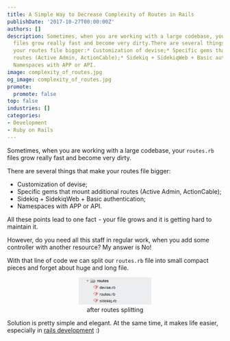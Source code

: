 ```yaml
---
title: A Simple Way to Decrease Complexity of Routes in Rails
publishDate: '2017-10-27T00:00:00Z'
authors: []
description: Sometimes, when you are working with a large codebase, your `routes.rb`
  files grow really fast and become very dirty.There are several things that make
  your routes file bigger:* Customization of devise;* Specific gems that mount additional
  routes (Active Admin, ActionCable);* Sidekiq + SidekiqWeb + Basic authentication;*
  Namespaces with APP or API.
image: complexity_of_routes.jpg
og_image: complexity_of_routes.jpg
promote:
  promote: false
top: false
industries: []
categories:
- Development
- Ruby on Rails
---
```

Sometimes, when you are working with a large codebase, your `routes.rb` files grow really fast and become very dirty.

There are several things that make your routes file bigger:

* Customization of devise;
* Specific gems that mount additional routes (Active Admin, ActionCable);
* Sidekiq + SidekiqWeb + Basic authentication;
* Namespaces with APP or API.

All these points lead to one fact  - your file grows and it is getting hard to maintain it.

<script src="https://gist.github.com/DmytroVasin/89e4ee21637d9981ee4ce2b32525b3a2.js"></script>

However, do you need all this staff in regular work, when you add some controller with another resource? My answer is No!

<script src="https://gist.github.com/DmytroVasin/517de0e119dbd938293a45d57dd0cd3b.js"></script>

With that line of code we can split our `routes.rb` file into small compact pieces and forget about huge and long file.

<center><figure><img src="routes_splitting.png" alt="After routes splitting" style="width: 40%;"/><figcaption>after routes splitting</figcaption></figure></center>

<script src="https://gist.github.com/DmytroVasin/fd1814f8cb80316332f87185f2066998.js"></script>

Solution is pretty simple and elegant. At the same time, it makes life easier, especially in [rails development](https://anadea.info/services/web-development/ruby-on-rails-development) :)
